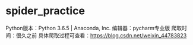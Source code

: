 # spider_practice
Python版本：Python 3.6.5 | Anaconda, Inc. 
编辑器：pycharm专业版 
爬取时间：很久之前
具体爬取过程可查看：https://blog.csdn.net/weixin_44783823
